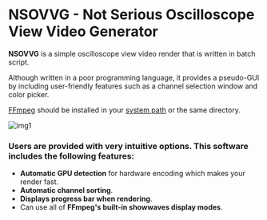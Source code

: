 # NSOVVG - Not Serious Oscilloscope View Video Generator
**NSOVVG** is a simple oscilloscope view video render that is written in batch script.

Although written in a poor programming language, it provides a pseudo-GUI by including user-friendly features such as a channel selection window and color picker.

[FFmpeg](https://www.ffmpeg.org/download.html) should be installed in your [system path](https://en.wikipedia.org/wiki/PATH_(variable)#DOS,_OS/2,_and_Windows) or the same directory.

![img1](https://drive.usercontent.google.com/download?id=1PTmsGMl9HqW2Bq3IwhI7EgWfsn2ubIy7&export=view&authuser=0)

### Users are provided with very intuitive options. This software includes the following features:
- **Automatic GPU detection** for hardware encoding which makes your render fast.
- **Automatic channel sorting**.
- **Displays progress bar when rendering**.
- Can use all of **FFmpeg's built-in showwaves display modes**.
